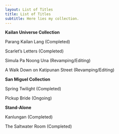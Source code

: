 ```yaml
---
layout: List of Titles 
title: List of Titles 
subtitle: Here lies my collection.
---
```


**Kailan Universe Collection** 

Parang Kailan Lang (Completed) 

Scarlet’s Letters (Completed) 

Simula Pa Noong Una (Revamping/Editing)

A Walk Down on Katipunan Street (Revamping/Editing) 

**San Miguel Collection** 

Spring Twilight (Completed) 

Pickup Bride (Ongoing) 

**Stand-Alone**

Kanlungan (Completed)

The Saltwater Room (Completed) 

